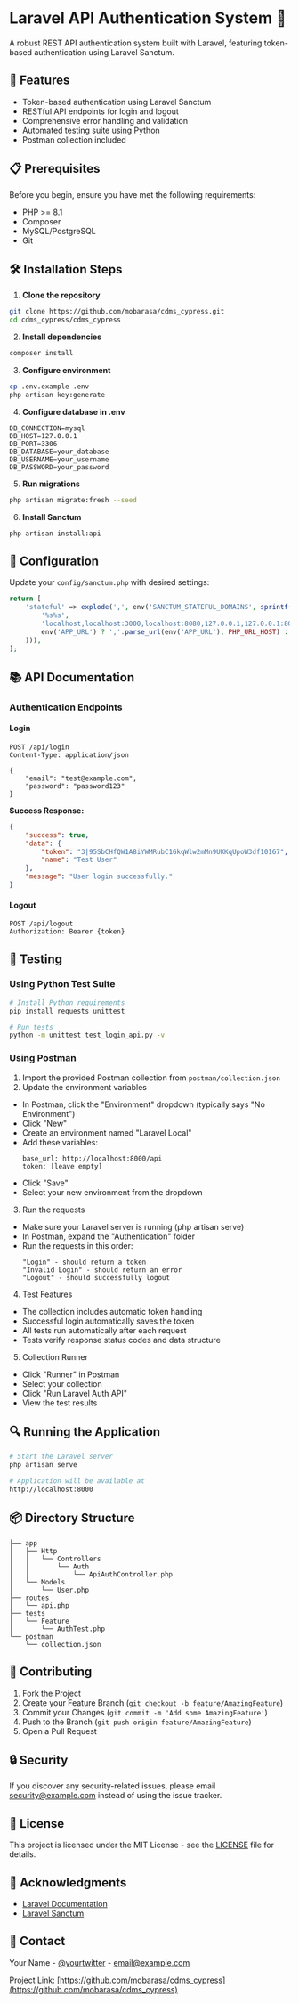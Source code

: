 # Laravel API Authentication System 🔐

A robust REST API authentication system built with Laravel, featuring token-based authentication using Laravel Sanctum.

## 🚀 Features

- Token-based authentication using Laravel Sanctum
- RESTful API endpoints for login and logout
- Comprehensive error handling and validation
- Automated testing suite using Python
- Postman collection included

## 📋 Prerequisites

Before you begin, ensure you have met the following requirements:

- PHP >= 8.1
- Composer
- MySQL/PostgreSQL
- Git

## 🛠️ Installation Steps

1. **Clone the repository**
```bash
git clone https://github.com/mobarasa/cdms_cypress.git
cd cdms_cypress/cdms_cypress
```

2. **Install dependencies**
```bash
composer install
```

3. **Configure environment**
```bash
cp .env.example .env
php artisan key:generate
```

4. **Configure database in .env**
```env
DB_CONNECTION=mysql
DB_HOST=127.0.0.1
DB_PORT=3306
DB_DATABASE=your_database
DB_USERNAME=your_username
DB_PASSWORD=your_password
```

5. **Run migrations**
```bash
php artisan migrate:fresh --seed
```

6. **Install Sanctum**
```bash
php artisan install:api
```

## 🔧 Configuration

Update your `config/sanctum.php` with desired settings:

```php
return [
    'stateful' => explode(',', env('SANCTUM_STATEFUL_DOMAINS', sprintf(
        '%s%s',
        'localhost,localhost:3000,localhost:8080,127.0.0.1,127.0.0.1:8000,::1',
        env('APP_URL') ? ','.parse_url(env('APP_URL'), PHP_URL_HOST) : ''
    ))),
];
```

## 📚 API Documentation

### Authentication Endpoints

#### Login
```http
POST /api/login
Content-Type: application/json

{
    "email": "test@example.com",
    "password": "password123"
}
```

**Success Response:**
```json
{
    "success": true,
    "data": {
        "token": "3|95SbCHfQW1A8iYWMRubC1GkqWlw2mMn9UKKqUpoW3df10167",
        "name": "Test User"
    },
    "message": "User login successfully."
}
```

#### Logout
```http
POST /api/logout
Authorization: Bearer {token}
```

## 🧪 Testing

### Using Python Test Suite

```bash
# Install Python requirements
pip install requests unittest

# Run tests
python -m unittest test_login_api.py -v
```

### Using Postman
1. Import the provided Postman collection from `postman/collection.json`
2. Update the environment variables
 - In Postman, click the "Environment" dropdown (typically says "No Environment")
 - Click "New"
 - Create an environment named "Laravel Local"
 - Add these variables:
    ```
    base_url: http://localhost:8000/api
    token: [leave empty]
    ```
 - Click "Save"
 - Select your new environment from the dropdown
3. Run the requests
 - Make sure your Laravel server is running (php artisan serve)
 - In Postman, expand the "Authentication" folder
 - Run the requests in this order:
    ```
    "Login" - should return a token
    "Invalid Login" - should return an error
    "Logout" - should successfully logout
    ```
4. Test Features
 - The collection includes automatic token handling
 - Successful login automatically saves the token
 - All tests run automatically after each request
 - Tests verify response status codes and data structure

5. Collection Runner
 - Click "Runner" in Postman
 - Select your collection
 - Click "Run Laravel Auth API"
 - View the test results

## 🔍 Running the Application

```bash
# Start the Laravel server
php artisan serve

# Application will be available at
http://localhost:8000
```

## 📦 Directory Structure

```
├── app
│   ├── Http
│   │   └── Controllers
│   │       └── Auth
│   │           └── ApiAuthController.php
│   └── Models
│       └── User.php
├── routes
│   └── api.php
├── tests
│   └── Feature
│       └── AuthTest.php
└── postman
    └── collection.json
```

## 🤝 Contributing

1. Fork the Project
2. Create your Feature Branch (`git checkout -b feature/AmazingFeature`)
3. Commit your Changes (`git commit -m 'Add some AmazingFeature'`)
4. Push to the Branch (`git push origin feature/AmazingFeature`)
5. Open a Pull Request

## 🔒 Security

If you discover any security-related issues, please email security@example.com instead of using the issue tracker.

## 📄 License

This project is licensed under the MIT License - see the [LICENSE](LICENSE) file for details.

## 👏 Acknowledgments

- [Laravel Documentation](https://laravel.com/docs)
- [Laravel Sanctum](https://laravel.com/docs/sanctum)

## 📧 Contact

Your Name - [@yourtwitter](https://twitter.com/yourtwitter) - email@example.com

Project Link: [https://github.com/mobarasa/cdms_cypress](https://github.com/mobarasa/cdms_cypress)
